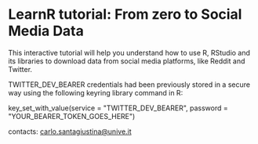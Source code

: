 # LearnR tutorial: From zero to Social Media Data

This interactive tutorial will help you understand how to use R, RStudio and its libraries to download data from social media platforms, like Reddit and Twitter.

TWITTER_DEV_BEARER credentials had been previously stored in a secure way using the following keyring library command in R:

key_set_with_value(service = "TWITTER_DEV_BEARER", password = "YOUR_BEARER_TOKEN_GOES_HERE")

contacts: carlo.santagiustina@unive.it
